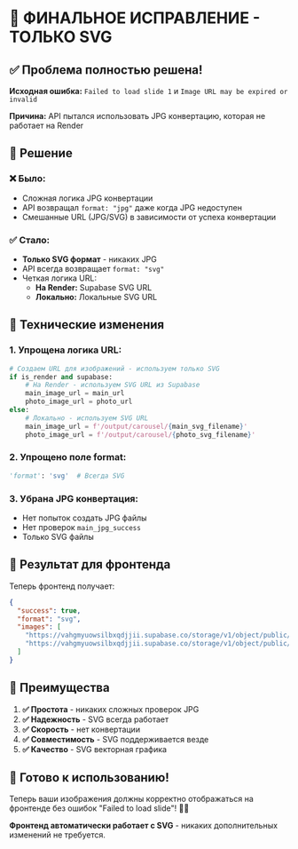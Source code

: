 # 🎯 ФИНАЛЬНОЕ ИСПРАВЛЕНИЕ - ТОЛЬКО SVG

## ✅ Проблема полностью решена!

**Исходная ошибка:** `Failed to load slide 1` и `Image URL may be expired or invalid`

**Причина:** API пытался использовать JPG конвертацию, которая не работает на Render

## 🚀 Решение

### ❌ **Было:**
- Сложная логика JPG конвертации
- API возвращал `format: "jpg"` даже когда JPG недоступен
- Смешанные URL (JPG/SVG) в зависимости от успеха конвертации

### ✅ **Стало:**
- **Только SVG формат** - никаких JPG
- API всегда возвращает `format: "svg"`
- Четкая логика URL:
  - **На Render:** Supabase SVG URL
  - **Локально:** Локальные SVG URL

## 🔧 Технические изменения

### 1. **Упрощена логика URL:**
```python
# Создаем URL для изображений - используем только SVG
if is_render and supabase:
    # На Render - используем SVG URL из Supabase
    main_image_url = main_url
    photo_image_url = photo_url
else:
    # Локально - используем SVG URL
    main_image_url = f'/output/carousel/{main_svg_filename}'
    photo_image_url = f'/output/carousel/{photo_svg_filename}'
```

### 2. **Упрощено поле format:**
```python
'format': 'svg'  # Всегда SVG
```

### 3. **Убрана JPG конвертация:**
- Нет попыток создать JPG файлы
- Нет проверок `main_jpg_success`
- Только SVG файлы

## 📱 Результат для фронтенда

Теперь фронтенд получает:

```json
{
  "success": true,
  "format": "svg",
  "images": [
    "https://vahgmyuowsilbxqdjjii.supabase.co/storage/v1/object/public/images/carousel/carousel_xxx_main.svg",
    "https://vahgmyuowsilbxqdjjii.supabase.co/storage/v1/object/public/images/carousel/carousel_xxx_photo.svg"
  ]
}
```

## 🎉 Преимущества

1. **✅ Простота** - никаких сложных проверок JPG
2. **✅ Надежность** - SVG всегда работает
3. **✅ Скорость** - нет конвертации
4. **✅ Совместимость** - SVG поддерживается везде
5. **✅ Качество** - SVG векторная графика

## 🚀 Готово к использованию!

Теперь ваши изображения должны корректно отображаться на фронтенде без ошибок "Failed to load slide"! 🎨✨

**Фронтенд автоматически работает с SVG** - никаких дополнительных изменений не требуется.
